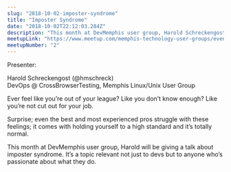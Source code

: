 ```yaml
---
slug: "2018-10-02-imposter-syndrome"
title: "Imposter Syndrome"
date: "2018-10-02T22:12:03.284Z"
description: "This month at DevMemphis user group, Harold Schreckengost will be giving a talk about imposter syndrome, a topic relevant not just to devs but to anyone who’s passionate about what they do."
meetupLink: "https://www.meetup.com/memphis-technology-user-groups/events/hxxpfqyxnbdb/"
meetupNumber: "2"
---
```


Presenter:  

Harold Schreckengost (@hmschreck)  
DevOps @ CrossBrowserTesting, Memphis   Linux/Unix User Group

Ever feel like you’re out of your league? Like you don’t know enough? Like you’re not cut out for your job.

Surprise; even the best and most experienced pros struggle with these feelings; it comes with holding yourself to a high standard and it’s totally normal.

This month at DevMemphis user group, Harold will be giving a talk about imposter syndrome. It’s a topic relevant not just to devs but to anyone who’s passionate about what they do.

